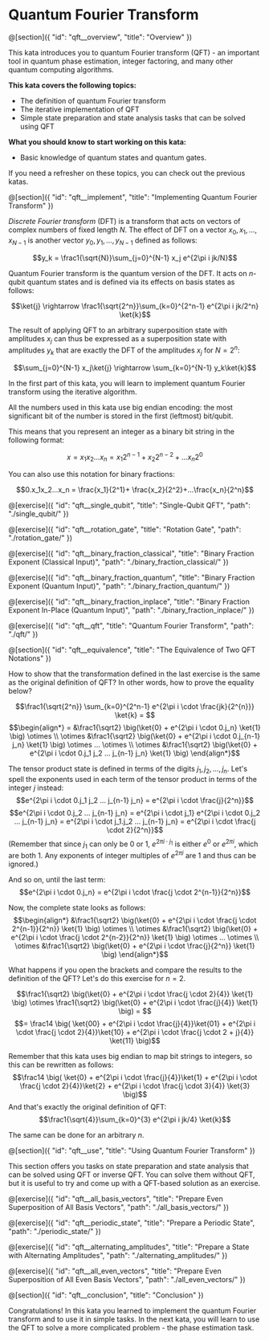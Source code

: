 # Quantum Fourier Transform

@[section]({
    "id": "qft__overview",
    "title": "Overview"
})

This kata introduces you to quantum Fourier transform (QFT) - an important tool in quantum phase estimation, integer factoring, and many other quantum computing algorithms.

**This kata covers the following topics:**

- The definition of quantum Fourier transform
- The iterative implementation of QFT
- Simple state preparation and state analysis tasks that can be solved using QFT

**What you should know to start working on this kata:**

- Basic knowledge of quantum states and quantum gates.

If you need a refresher on these topics, you can check out the previous katas.


@[section]({
    "id": "qft__implement",
    "title": "Implementing Quantum Fourier Transform"
})

*Discrete Fourier transform* (DFT) is a transform that acts on vectors of complex numbers of fixed length $N$. The effect of DFT on a vector $x_0, x_1, ..., x_{N-1}$ is another vector $y_0, y_1, ..., y_{N-1}$ defined as follows:

$$y_k = \frac1{\sqrt{N}}\sum_{j=0}^{N-1} x_j e^{2\pi i jk/N}$$

Quantum Fourier transform is the quantum version of the DFT. It acts on $n$-qubit quantum states and is defined via its effects on basis states as follows:

$$\ket{j} \rightarrow \frac1{\sqrt{2^n}}\sum_{k=0}^{2^n-1}  e^{2\pi i jk/2^n} \ket{k}$$

The result of applying QFT to an arbitrary superposition state with amplitudes $x_j$ can thus be expressed as a superposition state with amplitudes $y_k$ that are exactly the DFT of the amplitudes $x_j$ for $N = 2^n$:

$$\sum_{j=0}^{N-1} x_j\ket{j} \rightarrow \sum_{k=0}^{N-1} y_k\ket{k}$$

In the first part of this kata, you will learn to implement quantum Fourier transform using the iterative algorithm.

All the numbers used in this kata use big endian encoding: the most significant bit of the number is stored in the first (leftmost) bit/qubit.
 
This means that you represent an integer as a binary bit string in the following format:

$$x = x_1x_2...x_n = x_1 2^{n-1} + x_2 2^{n-2}+...x_n 2^{0}$$
 
You can also use this notation for binary fractions: 
 
$$0.x_1x_2...x_n = \frac{x_1}{2^1}+ \frac{x_2}{2^2}+...\frac{x_n}{2^n}$$
 
@[exercise]({
    "id": "qft__single_qubit",
    "title": "Single-Qubit QFT",
    "path": "./single_qubit/"
})

@[exercise]({
    "id": "qft__rotation_gate",
    "title": "Rotation Gate",
    "path": "./rotation_gate/"
})

@[exercise]({
    "id": "qft__binary_fraction_classical",
    "title": "Binary Fraction Exponent (Classical Input)",
    "path": "./binary_fraction_classical/"
})

@[exercise]({
    "id": "qft__binary_fraction_quantum",
    "title": "Binary Fraction Exponent (Quantum Input)",
    "path": "./binary_fraction_quantum/"
})

@[exercise]({
    "id": "qft__binary_fraction_inplace",
    "title": "Binary Fraction Exponent In-Place (Quantum Input)",
    "path": "./binary_fraction_inplace/"
})

@[exercise]({
    "id": "qft__qft",
    "title": "Quantum Fourier Transform",
    "path": "./qft/"
})


@[section]({
    "id": "qft__equivalence",
    "title": "The Equivalence of Two QFT Notations"
})

How to show that the transformation defined in the last exercise is the same as the original definition of QFT?
In other words, how to prove the equality below?

$$\frac1{\sqrt{2^n}} \sum_{k=0}^{2^n-1} e^{2\pi i \cdot \frac{jk}{2^{n}}} \ket{k} = $$
$$\begin{align*}
= &\frac1{\sqrt2} \big(\ket{0} + e^{2\pi i \cdot 0.j_n} \ket{1} \big) \otimes \\
\otimes &\frac1{\sqrt2} \big(\ket{0} + e^{2\pi i \cdot 0.j_{n-1} j_n} \ket{1} \big) \otimes ... \otimes \\
\otimes &\frac1{\sqrt2} \big(\ket{0} + e^{2\pi i \cdot 0.j_1 j_2 ... j_{n-1} j_n} \ket{1} \big)
\end{align*}$$
 
The tensor product state is defined in terms of the digits $j_1, j_2, ..., j_n$. Let's spell the exponents used in each term of the tensor product in terms of the integer $j$ instead:
$$e^{2\pi i \cdot 0.j_1 j_2 ... j_{n-1} j_n} = e^{2\pi i \cdot \frac{j}{2^n}}$$
$$e^{2\pi i \cdot 0.j_2 ... j_{n-1} j_n} = e^{2\pi i \cdot j_1} e^{2\pi i \cdot 0.j_2 ... j_{n-1} j_n} = e^{2\pi i \cdot j_1.j_2 ... j_{n-1} j_n} = e^{2\pi i \cdot \frac{j \cdot 2}{2^n}}$$
(Remember that since $j_1$ can only be $0$ or $1$, $e^{2\pi i \cdot j_1}$ is either $e^0$ or $e^{2\pi i}$, which are both $1$. Any exponents of integer multiples of $e^{2\pi i}$ are $1$ and thus can be ignored.)

And so on, until the last term:
$$e^{2\pi i \cdot 0.j_n} = e^{2\pi i \cdot \frac{j \cdot 2^{n-1}}{2^n}}$$

Now, the complete state looks as follows:
$$\begin{align*}
&\frac1{\sqrt2} \big(\ket{0} + e^{2\pi i \cdot \frac{j \cdot 2^{n-1}}{2^n}} \ket{1} \big) \otimes \\
\otimes &\frac1{\sqrt2} \big(\ket{0} + e^{2\pi i \cdot \frac{j \cdot 2^{n-2}}{2^n}} \ket{1} \big) \otimes ... \otimes \\
\otimes &\frac1{\sqrt2} \big(\ket{0} + e^{2\pi i \cdot \frac{j}{2^n}} \ket{1} \big)
\end{align*}$$

What happens if you open the brackets and compare the results to the definition of the QFT?
Let's do this exercise for $n = 2$.

$$\frac1{\sqrt2} \big(\ket{0} + e^{2\pi i \cdot \frac{j \cdot 2}{4}} \ket{1} \big) \otimes \frac1{\sqrt2} \big(\ket{0} + e^{2\pi i \cdot \frac{j}{4}} \ket{1} \big) = $$
$$= \frac14 \big( \ket{00} + e^{2\pi i \cdot \frac{j}{4}}\ket{01} + e^{2\pi i \cdot \frac{j \cdot 2}{4}}\ket{10} + e^{2\pi i \cdot \frac{j \cdot 2 + j}{4}} \ket{11} \big)$$

Remember that this kata uses big endian to map bit strings to integers, so this can be rewritten as follows:
$$\frac14 \big( \ket{0} + e^{2\pi i \cdot \frac{j}{4}}\ket{1} + e^{2\pi i \cdot \frac{j \cdot 2}{4}}\ket{2} + e^{2\pi i \cdot \frac{j \cdot 3}{4}} \ket{3} \big)$$
And that's exactly the original definition of QFT:
$$\frac1{\sqrt{4}}\sum_{k=0}^{3}  e^{2\pi i jk/4} \ket{k}$$

The same can be done for an arbitrary $n$.


@[section]({
    "id": "qft__use",
    "title": "Using Quantum Fourier Transform"
})

This section offers you tasks on state preparation and state analysis that can be solved using QFT or inverse QFT. 
You can solve them without QFT, but it is useful to try and come up with a QFT-based solution as an exercise.

@[exercise]({
    "id": "qft__all_basis_vectors",
    "title": "Prepare Even Superposition of All Basis Vectors",
    "path": "./all_basis_vectors/"
})

@[exercise]({
    "id": "qft__periodic_state",
    "title": "Prepare a Periodic State",
    "path": "./periodic_state/"
})

@[exercise]({
    "id": "qft__alternating_amplitudes",
    "title": "Prepare a State with Alternating Amplitudes",
    "path": "./alternating_amplitudes/"
})

@[exercise]({
    "id": "qft__all_even_vectors",
    "title": "Prepare Even Superposition of All Even Basis Vectors",
    "path": "./all_even_vectors/"
})


@[section]({
    "id": "qft__conclusion",
    "title": "Conclusion"
})

Congratulations! In this kata you learned to implement the quantum Fourier transform and to use it in simple tasks. In the next kata, you will learn to use the QFT to solve a more complicated problem - the phase estimation task.
